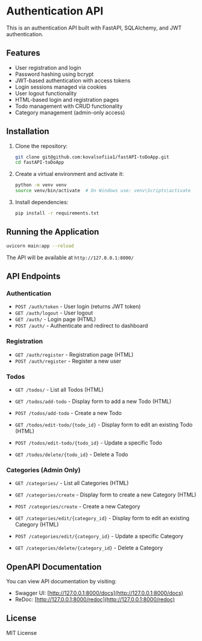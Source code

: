 # Authentication API

This is an authentication API built with FastAPI, SQLAlchemy, and JWT authentication.

## Features
- User registration and login
- Password hashing using bcrypt
- JWT-based authentication with access tokens
- Login sessions managed via cookies
- User logout functionality
- HTML-based login and registration pages
- Todo management with CRUD functionality
- Category management (admin-only access)

## Installation

1. Clone the repository:
   ```sh
   git clone git@github.com:kovalsofiia1/fastAPI-toDoApp.git
   cd fastAPI-toDoApp
   ```
2. Create a virtual environment and activate it:
   ```sh
   python -m venv venv
   source venv/bin/activate  # On Windows use: venv\Scripts\activate
   ```
3. Install dependencies:
   ```sh
   pip install -r requirements.txt
   ```

## Running the Application

```sh
uvicorn main:app --reload
```

The API will be available at `http://127.0.0.1:8000/`

## API Endpoints

### Authentication
- `POST /auth/token` - User login (returns JWT token)
- `GET /auth/logout` - User logout
- `GET /auth/` - Login page (HTML)
- `POST /auth/` - Authenticate and redirect to dashboard

### Registration
- `GET /auth/register` - Registration page (HTML)
- `POST /auth/register` - Register a new user

### Todos
- `GET /todos/` - List all Todos (HTML)
- `GET /todos/add-todo` - Display form to add a new Todo (HTML)
- `POST /todos/add-todo` - Create a new Todo
- `GET /todos/edit-todo/{todo_id}` - Display form to edit an existing Todo (HTML)

- `POST /todos/edit-todo/{todo_id}` - Update a specific Todo
- `GET /todos/delete/{todo_id}` - Delete a Todo

### Categories (Admin Only)
- `GET /categories/` - List all Categories (HTML)
- `GET /categories/create` - Display form to create a new Category (HTML)

- `POST /categories/create` - Create a new Category
- `GET /categories/edit/{category_id}` - Display form to edit an existing Category (HTML)

- `POST /categories/edit/{category_id}` - Update a specific Category
- `GET /categories/delete/{category_id}` - Delete a Category

## OpenAPI Documentation

You can view API documentation by visiting:

- Swagger UI: [http://127.0.0.1:8000/docs](http://127.0.0.1:8000/docs)
- ReDoc: [http://127.0.0.1:8000/redoc](http://127.0.0.1:8000/redoc)

## License
MIT License